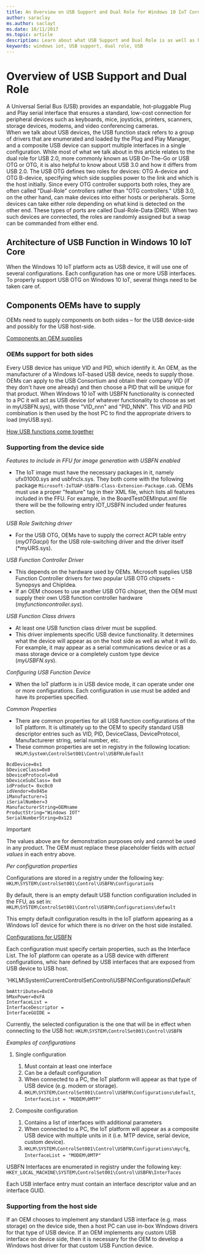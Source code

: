 ```yaml
---
title: An Overview on USB Support and Dual Role for Windows 10 IoT Core
author: saraclay
ms.author: saclayt
ms.date: 10/11/2017
ms.topic: article
description: Learn about what USB Support and Dual Role is as well as how to customize this for your Windows 10 IoT Core devices.
keywords: windows iot, USB support, dual role, USB
---
```


# Overview of USB Support and Dual Role

A Universal Serial Bus (USB) provides an expandable, hot-pluggable Plug and Play serial interface that ensures a standard, low-cost connection for peripheral devices such as keyboards, mice, joysticks, printers, scanners, storage devices, modems, and video conferencing cameras.  
When we talk about USB devices, the USB function stack refers to a group of drivers that are enumerated and loaded by the Plug and Play Manager, and a composite USB device can support multiple interfaces in a single configuration. 
While most of what we talk about in this article relates to the dual role for USB 2.0, more commonly known as USB On-The-Go or USB OTG or OTG, it is also helpful to know about USB 3.0 and how it differs from USB 2.0. 
The USB OTG defines two roles for devices: OTG A-device and OTG B-device, specifying which side supplies power to the link and which is the host initially. Since every OTG controller supports both roles, they are often called "Dual-Role" controllers rather than "OTG controllers." 
USB 3.0, on the other hand, can make devices into either hosts or peripherals. Some devices can take either role depending on what kind is detected on the other end. These types of ports are called Dual-Role-Data (DRD). When two such devices are connected, the roles are randomly assigned but a swap can be commanded from either end. 

## Architecture of USB Function in Windows 10 IoT Core

When the Windows 10 IoT platform acts as USB device, it will use one of several configurations. Each configuration has one or more USB interfaces. 
To properly support USB OTG on Windows 10 IoT, several things need to be taken care of.  

## Components OEMs have to supply

OEMs need to supply components on both sides – for the USB device-side and possibly for the USB host-side.  

[Components an OEM supplies](../../media/USB-Support/OEM-Components.png)

### OEMs support for both sides

Every USB device has unique VID and PID, which identify it. An OEM, as the manufacturer of a Windows IoT-based USB device, needs to supply those.  OEMs can apply to the USB Consortium and obtain their company VID (if they don't have one already) and then choose a PID that will be unique for that product. When Windows 10 IoT with USBFN functionality is connected to a PC it will act as USB device (of whatever functionality to choose as set in myUSBFN.sys), with those "VID_nnn" and "PID_NNN". This VID and PID combination is then used by the host PC to find the appropriate drivers to load (myUSB.sys). 

[How USB functions come together](../../media/USB-Support/OEM-suppies.png)

### Supporting from the device side

_Features to include in FFU for image generation with USBFN enabled_
* The IoT image must have the necessary packages in it, namely ufx01000.sys and usbfnclx.sys. They both come with the following package `Microsoft-IoTUAP-USBFN-Class-Extension-Package.cab`. OEMs must use a proper "feature" tag in their XML file, which lists all features included in the FFU. For example, in the BoardTestOEMInput.xml file there will be the following entry <Feature>IOT_USBFN</Feature>  included under <Microsoft> features section. 

_USB Role Switching driver_
* For the USB OTG, OEMs have to supply the correct ACPI table entry (*myOTGacpi*) for the USB role-switching driver and the driver itself (*myURS.sys).

_USB Function Controller Driver_
* This depends on the hardware used by OEMs. Microsoft supplies USB Function Controller drivers for two popular USB OTG chipsets - Synopsys and ChipIdea.
* If an OEM chooses to use another USB OTG chipset, then the OEM must supply their own USB function controller hardware (*myfunctioncontroller.sys*).

_USB Function Class drivers_
* At least one USB function class driver must be supplied.
* This driver implements specific USB device functionality. It determines what the device will appear as on the host side as well as what it will do.
For example, it may appear as a serial communications device or as a mass storage device or a completely custom type device (*myUSBFN.sys*).

_Configuring USB Function Device_
* When the IoT platform is in USB device mode, it can operate under one or more configurations. Each configuration in use must be added and have its properties specified.

_Common Properties_
* There are common properties for all USB function configurations of the IoT platform. It is ultimately up to the OEM to specify standard USB descriptor
entries such as VID, PID, DeviceClass, DeviceProtocol, Manufacturerer string, serial number, etc.
* These common properties are set in registry in the following location: `HKLM\System\ControlSet001\Control\USBFN\default`

```
BcdDevice=0x1 
bDeviceClass=0x0 
bDeviceProtocol=0x0 
bDeviceSubClass= 0x0 
idProduct= 0xc0c0 
idVendor=0x045e 
iManufacturer=1 
iSerialNumber=3 
ManufacturerString=OEMname 
ProductString="Windows IOT" 
SerialNumberString=0x123 
```
> [!IMPORTANT]
> The values above are for demonstration purposes only and cannot be used in any product. The OEM must replace these placeholder fields with 
*actual values* in each entry above.

_Per configuration properties_

Configurations are stored in a registry under the following key: `HKLM\SYSTEM\ControlSet001\Control\USBFN\Configurations`

By default, there is an empty default USB function configuration included in the FFU, as set in: `HKLM\SYSTEM\ControlSet001\Control\USBFN\Configurations\default`

This empty default configuration results in the IoT platform appearing as a Windows IoT device for which there is no driver on the host side installed.

[Configurations for USBFN](../../media/USB-Support/config-screenshot.png)

Each configuration must specify certain properties, such as the Interface List. The IoT platform can operate as a USB device with different configurations, whic hare defined by USB interfaces
that are exposed from USB device to USB host.

'HKLM\System\CurrentControlSet\Control\USBFN\Configurations\Default`

```
bmAttributes=0xC0
bMaxPower=0xFA
InterfaceList =
InterfaceDescriptor =
InterfaceGUIDE =
```

Currently, the selected configuration is the one that will be in effect when connecting to the USB hot: `HKLM\SYSTEM\ControlSet001\Control\USBFN`

_Examples of configurations_

1. Single configuration
   1. Must contain at least one interface
   2. Can be a default configuration
   3. When connected to a PC, the IoT platform will appear as that type of USB device (e.g. modem or storage).
   4. `HKLM\SYSTEM\ControlSet001\Control\USBFN\Configurations\default`, `InterfaceList = "MODEM\0MTP"`

2. Composite configuration
   1. Contains a list of interfaces with additional parameters
   2. When connected to a PC, the IoT platform will appear as a composite USB device with multiple units in it (i.e. MTP device, serial device, custom device).
   3. `HKLM\SYSTEM\ControlSet001\Control\USBFN\Configurations\mycfg`, `InterfaceList = "MODEM\0MTP"`

USBFN Interfaces are enumerated in registry under the following key:
`HKEY_LOCAL_MACHINE\SYSTEM\ControlSet001\Control\USBFN\Interfaces`

Each USB interface entry must contain an interface descriptor value and an interface GUID.

### Supporting from the host side

If an OEM chooses to implement any standard USB interface (e.g.  mass storage) on the device side, then a host PC can use in-box Windows drivers for that type of USB device. 
If an OEM implements any custom USB interface on device side, then it is necessary for the OEM to develop a Windows host driver for that custom USB Function device. 
